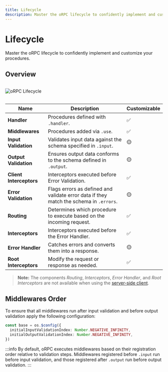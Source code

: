 ```yaml
---
title: Lifecycle
description: Master the oRPC lifecycle to confidently implement and customize your procedures.
---
```


# Lifecycle

Master the oRPC lifecycle to confidently implement and customize your procedures.

## Overview

<img src="/orpc-lifecycle.svg" alt="oRPC Lifecycle" style="margin: 1rem auto;" />

| Name                    | Description                                                                            | Customizable |
| ----------------------- | -------------------------------------------------------------------------------------- | ------------ |
| **Handler**             | Procedures defined with `.handler`.                                                    | ✅           |
| **Middlewares**         | Procedures added via `.use`.                                                           | ✅           |
| **Input Validation**    | Validates input data against the schema specified in `.input`.                         | 🟡           |
| **Output Validation**   | Ensures output data conforms to the schema defined in `.output`.                       | 🟡           |
| **Client Interceptors** | Interceptors executed before Error Validation.                                         | ✅           |
| **Error Validation**    | Flags errors as defined and validate error data if they match the schema in `.errors`. | 🟡           |
| **Routing**             | Determines which procedure to execute based on the incoming request.                   | ✅           |
| **Interceptors**        | Interceptors executed before the Error Handler.                                        | ✅           |
| **Error Handler**       | Catches errors and converts them into a response.                                      | 🟡           |
| **Root Interceptors**   | Modify the request or response as needed.                                              | ✅           |

> **Note:** The components _Routing_, _Interceptors_, _Error Handler_, and _Root Interceptors_ are not available when using the [server-side client](/docs/client/server-side).

## Middlewares Order

To ensure that all middlewares run after input validation and before output validation apply the following configuration:

```ts
const base = os.$config({
  initialInputValidationIndex: Number.NEGATIVE_INFINITY,
  initialOutputValidationIndex: Number.NEGATIVE_INFINITY,
})
```

:::info
By default, oRPC executes middlewares based on their registration order relative to validation steps. Middlewares registered before `.input` run before input validation, and those registered after `.output` run before output validation.
:::
